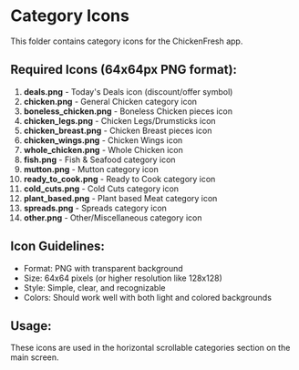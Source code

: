 # Category Icons

This folder contains category icons for the ChickenFresh app.

## Required Icons (64x64px PNG format):

1. **deals.png** - Today's Deals icon (discount/offer symbol)
2. **chicken.png** - General Chicken category icon
3. **boneless_chicken.png** - Boneless Chicken pieces icon
4. **chicken_legs.png** - Chicken Legs/Drumsticks icon
5. **chicken_breast.png** - Chicken Breast pieces icon
6. **chicken_wings.png** - Chicken Wings icon
7. **whole_chicken.png** - Whole Chicken icon
8. **fish.png** - Fish & Seafood category icon
9. **mutton.png** - Mutton category icon
10. **ready_to_cook.png** - Ready to Cook category icon
11. **cold_cuts.png** - Cold Cuts category icon
12. **plant_based.png** - Plant based Meat category icon
13. **spreads.png** - Spreads category icon
14. **other.png** - Other/Miscellaneous category icon

## Icon Guidelines:
- Format: PNG with transparent background
- Size: 64x64 pixels (or higher resolution like 128x128)
- Style: Simple, clear, and recognizable
- Colors: Should work well with both light and colored backgrounds

## Usage:
These icons are used in the horizontal scrollable categories section on the main screen.
